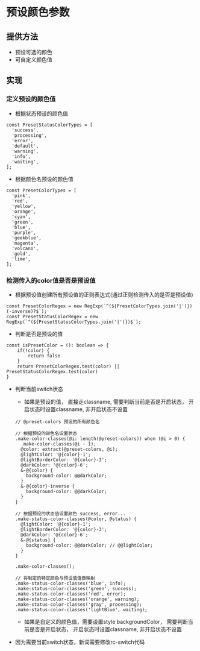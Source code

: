 # 预设颜色参数
## 提供方法
- 预设可选的颜色
- 可自定义颜色值

## 实现

### 定义预设的颜色值
- 根据状态预设的颜色值
```
const PresetStatusColorTypes = [
  'success',
  'processing',
  'error',
  'default',
  'warning',
  'info',
  'waiting',
];
```
- 根据颜色名预设的颜色值
```
const PresetColorTypes = [
  'pink',
  'red',
  'yellow',
  'orange',
  'cyan',
  'green',
  'blue',
  'purple',
  'geekblue',
  'magenta',
  'volcano',
  'gold',
  'lime',
];
```

### 检测传入的color值是否是预设值
- 根据预设值创建所有预设值的正则表达式(通过正则检测传入的是否是预设值)
```
const PresetColorRegex = new RegExp(`^(${PresetColorTypes.join('|')})(-inverse)?$`);
const PresetStatusColorRegex = new RegExp(`^(${PresetStatusColorTypes.join('|')})$`);
```

- 判断是否是预设的值
```
const isPresetColor = (): boolean => {
    if(!color) {
        return false
    }
    return PresetColorRegex.test(color) || PresetStatusColorRegex.test(color)
}
```

- 判断当前switch状态
  - 如果是预设的值， 直接走classname, 需要判断当前是否是开启状态， 开启状态时设置classname, 非开启状态不设置
  ```
  // @preset-colors 预设的所有颜色名

  // 根据预设的颜色名设置状态
  .make-color-classes(@i: length(@preset-colors)) when (@i > 0) {
    .make-color-classes(@i - 1);
    @color: extract(@preset-colors, @i);
    @lightColor: '@{color}-1';
    @lightBorderColor: '@{color}-3';
    @darkColor: '@{color}-6';
    &-@{color} {
      background-color: @@darkColor;
    }
    &-@{color}-inverse {
      background-color: @@darkColor;
    }
  }

  // 根据预设的状态值设置颜色 success, error...
  .make-status-color-classes(@color, @status) {
    @lightColor: '@{color}-1';
    @lightBorderColor: '@{color}-3';
    @darkColor: '@{color}-6';
    &-@{status} {
      background-color: @@darkColor; // @@lightColor;
    }
  }

  .make-color-classes();

  // 将制定的特定颜色与预设值值做映射
  .make-status-color-classes('blue', info);
  .make-status-color-classes('green', success);
  .make-status-color-classes('red', error);
  .make-status-color-classes('orange', warning);
  .make-status-color-classes('gray', processing);
  .make-status-color-classes('lightBlue', waiting);
  ```

  - 如果是自定义的颜色值，需要设置style backgroundColor， 需要判断当前是否是开启状态， 开启状态时设置classname, 非开启状态不设置

- 因为需要当前switch状态，新词需要修改rc-switch代码


